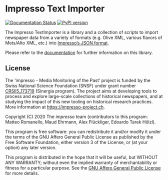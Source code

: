 # Impresso Text Importer

[![Documentation Status](https://readthedocs.org/projects/impresso-pycommons/badge/?version=latest)](https://impresso-text-importer.readthedocs.io/en/latest/?badge=latest)
[![PyPI version](https://badge.fury.io/py/impresso-text-importer.svg)](https://badge.fury.io/py/impresso-text-importer)

The Impresso TextImporter is a library and a collection of scripts to import newspaper data from a variety of formats (e.g. Olive XML, various flavors of Mets/Alto XML, etc.) into [Impresso’s JSON format](https://github.com/impresso/impresso-schemas).

Please refer to the [documentation](http://impresso-text-importer.rtfd.io/) for further information on this library.

## License

The 'impresso - Media Monitoring of the Past' project is funded by the Swiss National Science Foundation (SNSF) under  grant number [CRSII5_173719](http://p3.snf.ch/project-173719) (Sinergia program). The project aims at developing tools to process and explore large-scale collections of historical newspapers, and at studying the impact of this new tooling on historical research practices. More information at https://impresso-project.ch.

Copyright (C) 2020  The *impresso* team (contributors to this program: Matteo Romanello, Maud Ehrmann, Alex Flückliger, Edoardo Tarek Hölzl).

This program is free software: you can redistribute it and/or modify it under the terms of the GNU Affero General Public License as published by the Free Software Foundation, either version 3 of the License, or (at your option) any later version.

This program is distributed in the hope that it will be useful, but WITHOUT ANY WARRANTY; without even the implied warranty of merchantability or fitness for a particular purpose. See the [GNU Affero General Public License](https://github.com/impresso/impresso-text-acquisition/blob/master/LICENSE) for more details.
